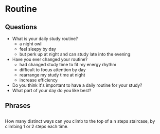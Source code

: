# Routine

## Questions

- What is your daily study routine?
    - a night owl
    - feel sleepy by day
    - but perk up at night and can study late into the evening
- Have you ever changed your routine?
    - had changed study time to fit my energy rhythm
    - difficult to focus attention by day
    - rearrange my study time at night
    - increase efficiency
- Do you think it's important to have a daily routine for your study?
- What part of your day do you like best?

## Phrases



##

How many distinct ways can you climb to the top of a n steps staircase, by climbing 1 or 2 steps each time.